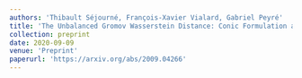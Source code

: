 ```yaml
---
authors: 'Thibault Séjourné, François-Xavier Vialard, Gabriel Peyré'
title: 'The Unbalanced Gromov Wasserstein Distance: Conic Formulation and Relaxation'
collection: preprint
date: 2020-09-09
venue: 'Preprint'
paperurl: 'https://arxiv.org/abs/2009.04266'
---
```

